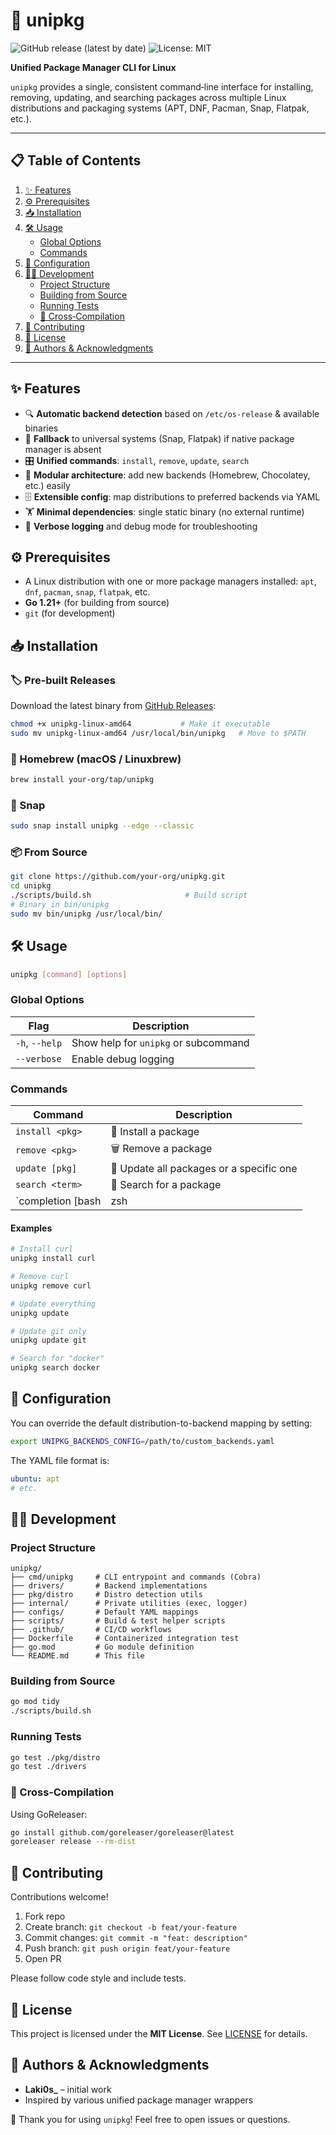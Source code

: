 # 🚀 unipkg

![GitHub release (latest by date)](https://img.shields.io/github/v/release/your-org/unipkg)
![License: MIT](https://img.shields.io/badge/License-MIT-green)

**Unified Package Manager CLI for Linux**

`unipkg` provides a single, consistent command‑line interface for installing, removing, updating, and searching packages across multiple Linux distributions and packaging systems (APT, DNF, Pacman, Snap, Flatpak, etc.).

---

## 📋 Table of Contents

1. [✨ Features](#-features)
2. [⚙️ Prerequisites](#️-prerequisites)
3. [📥 Installation](#-installation)
4. [🛠️ Usage](#️-usage)
   - [Global Options](#global-options)
   - [Commands](#commands)
5. [🔧 Configuration](#-configuration)
6. [👩‍💻 Development](#-development)
   - [Project Structure](#project-structure)
   - [Building from Source](#building-from-source)
   - [Running Tests](#running-tests)
   - [🔀 Cross‑Compilation](#-cross‑compilation)
7. [🤝 Contributing](#-contributing)
8. [📜 License](#-license)
9. [👥 Authors & Acknowledgments](#-authors--acknowledgments)

---

## ✨ Features

- 🔍 **Automatic backend detection** based on `/etc/os-release` & available binaries
- 🔄 **Fallback** to universal systems (Snap, Flatpak) if native package manager is absent
- 🎛️ **Unified commands**: `install`, `remove`, `update`, `search`
- 🌱 **Modular architecture**: add new backends (Homebrew, Chocolatey, etc.) easily
- 🗄️ **Extensible config**: map distributions to preferred backends via YAML
- 🏋️ **Minimal dependencies**: single static binary (no external runtime)
- 🐞 **Verbose logging** and debug mode for troubleshooting

## ⚙️ Prerequisites

- A Linux distribution with one or more package managers installed: `apt`, `dnf`, `pacman`, `snap`, `flatpak`, etc.
- **Go 1.21+** (for building from source)
- `git` (for development)

## 📥 Installation

### 🏷️ Pre‑built Releases

Download the latest binary from [GitHub Releases](https://github.com/your-org/unipkg/releases):
```bash
chmod +x unipkg-linux-amd64           # Make it executable
sudo mv unipkg-linux-amd64 /usr/local/bin/unipkg   # Move to $PATH
```

### 🍺 Homebrew (macOS / Linuxbrew)
```bash
brew install your-org/tap/unipkg
```

### 🐙 Snap
```bash
sudo snap install unipkg --edge --classic
```

### 📦 From Source
```bash
git clone https://github.com/your-org/unipkg.git
cd unipkg
./scripts/build.sh                     # Build script
# Binary in bin/unipkg
sudo mv bin/unipkg /usr/local/bin/
```

## 🛠️ Usage

```bash
unipkg [command] [options]
```

### Global Options

| Flag           | Description                        |
| -------------- | ---------------------------------- |
| `-h`, `--help` | Show help for `unipkg` or subcommand |
| `--verbose`    | Enable debug logging               |

### Commands

| Command                                   | Description                                |
| ----------------------------------------- | ------------------------------------------ |
| `install <pkg>`                           | 🎁 Install a package                        |
| `remove <pkg>`                            | 🗑️ Remove a package                         |
| `update [pkg]`                            | 🔄 Update all packages or a specific one    |
| `search <term>`                           | 🔎 Search for a package                     |
| `completion [bash|zsh|fish|powershell]`  | ⚙️ Generate shell completion script         |

#### Examples

```bash
# Install curl
unipkg install curl

# Remove curl
unipkg remove curl

# Update everything
unipkg update

# Update git only
unipkg update git

# Search for "docker"
unipkg search docker
```

## 🔧 Configuration

You can override the default distribution-to-backend mapping by setting:
```bash
export UNIPKG_BACKENDS_CONFIG=/path/to/custom_backends.yaml
```
The YAML file format is:
```yaml
ubuntu: apt
# etc.
``` 

## 👩‍💻 Development

### Project Structure

```plaintext
unipkg/
├── cmd/unipkg     # CLI entrypoint and commands (Cobra)
├── drivers/       # Backend implementations
├── pkg/distro     # Distro detection utils
├── internal/      # Private utilities (exec, logger)
├── configs/       # Default YAML mappings
├── scripts/       # Build & test helper scripts
├── .github/       # CI/CD workflows
├── Dockerfile     # Containerized integration test
├── go.mod         # Go module definition
└── README.md      # This file
```

### Building from Source
```bash
go mod tidy
./scripts/build.sh
```

### Running Tests
```bash
go test ./pkg/distro
go test ./drivers
```

### 🔀 Cross‑Compilation

Using GoReleaser:
```bash
go install github.com/goreleaser/goreleaser@latest
goreleaser release --rm-dist
```

## 🤝 Contributing

Contributions welcome!
1. Fork repo
2. Create branch: `git checkout -b feat/your-feature`
3. Commit changes: `git commit -m "feat: description"`
4. Push branch: `git push origin feat/your-feature`
5. Open PR

Please follow code style and include tests.

## 📜 License

This project is licensed under the **MIT License**. See [LICENSE](LICENSE) for details.

## 👥 Authors & Acknowledgments

- **Laki0s_** – initial work
- Inspired by various unified package manager wrappers

🙏 Thank you for using `unipkg`! Feel free to open issues or questions.

